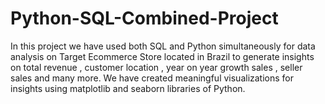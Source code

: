 # Python-SQL-Combined-Project
In this project we have used both SQL and Python simultaneously for data analysis on Target Ecommerce Store located in Brazil to generate insights on total revenue , customer location , year on year growth sales , seller sales and many more. We have created meaningful visualizations for insights using matplotlib and seaborn libraries of Python.
